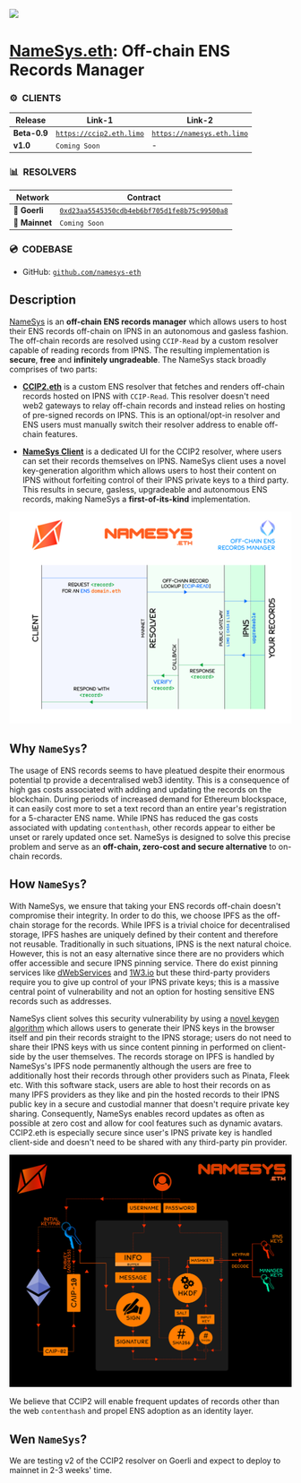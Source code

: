 ![](https://raw.githubusercontent.com/namesys-eth/ccip2-resources/main/graphics/png/banner-dark.png)

# [NameSys.eth](https://namesys.eth.limo): Off-chain ENS Records Manager

### ⚙️&nbsp; CLIENTS

| Release | Link-1 | Link-2 |
| -------- | -------- | -------- |
| **Beta-0.9** | [`https://ccip2.eth.limo`](https://ccip2.eth.limo) | [`https://namesys.eth.limo`](https://namesys.eth.limo) |
| **v1.0** | `Coming Soon` | - |

### 📊&nbsp; RESOLVERS

| Network | Contract |
| -------- | -------- |
| 🧪 **Goerli** | [`0xd23aa5545350cdb4eb6bf705d1fe8b75c99500a8`](https://goerli.etherscan.io/address/0xd23aa5545350cdb4eb6bf705d1fe8b75c99500a8#code) |
| 🧬 **Mainnet** | `Coming Soon` |

### 💿&nbsp; CODEBASE

- GitHub: [`github.com/namesys-eth`](https://github.com/namesys-eth)

## Description

[NameSys](https://namesys.eth.limo) is an **off-chain ENS records manager** which allows users to host their ENS records off-chain on IPNS in an autonomous and gasless fashion. The off-chain records are resolved using `CCIP-Read` by a custom resolver capable of reading records from IPNS. The resulting implementation is **secure**, **free** and **infinitely ungradeable**. The NameSys stack broadly comprises of two parts:

- [**CCIP2.eth**](https://ccip2.eth.limo) is a custom ENS resolver that fetches and renders off-chain records hosted on IPNS with `CCIP-Read`. This resolver doesn't need web2 gateways to relay off-chain records and instead relies on hosting of pre-signed records on IPNS. This is an optional/opt-in resolver and ENS users must manually switch their resolver address to enable off-chain features.

- [**NameSys Client**](https://namesys.eth.limo) is a dedicated UI for the CCIP2 resolver, where users can set their records themselves on IPNS. NameSys client uses a novel key-generation algorithm which allows users to host their content on IPNS without forfeiting control of their IPNS private keys to a third party. This results in secure, gasless, upgradeable and autonomous ENS records, making NameSys a **first-of-its-kind** implementation.

![](https://raw.githubusercontent.com/namesys-eth/ccip2-eth-resources/main/graphics/png/namesys.png)

## Why `NameSys`?

The usage of ENS records seems to have pleatued despite their enormous potential tp provide a decentralised web3 identity. This is a consequence of high gas costs associated with adding and updating the records on the blockchain. During periods of increased demand for Ethereum blockspace, it can easily cost more to set a text record than an entire year's registration for a 5-character ENS name. While IPNS has reduced the gas costs associated with updating `contenthash`, other records appear to either be unset or rarely updated once set. NameSys is designed to solve this precise problem and serve as an **off-chain, zero-cost and secure alternative** to on-chain records.

## How `NameSys`?

With NameSys, we ensure that taking your ENS records off-chain doesn't compromise their integrity. In order to do this, we choose IPFS as the off-chain storage for the records. While IPFS is a trivial choice for decentralised storage, IPFS hashes are uniquely defined by their content and therefore not reusable. Traditionally in such situations, IPNS is the next natural choice. However, this is not an easy alternative since there are no providers which offer accessible and secure IPNS pinning service. There do exist pinning services like [dWebServices](https://dwebservices.xyz) and [1W3.io](https://1w3.io) but these third-party providers require you to give up control of your IPNS private keys; this is a massive central point of vulnerability and not an option for hosting sensitive ENS records such as addresses.

NameSys client solves this security vulnerability by using a [novel keygen algorithm](https://github.com/dostr-eth/nips/blob/ethkeygen/111.md) which allows users to generate their IPNS keys in the browser itself and pin their records straight to the IPNS storage; users do not need to share their IPNS keys with us since content pinning in performed on client-side by the user themselves. The records storage on IPFS is handled by NameSys's IPFS node permanently although the users are free to additionally host their records through other providers such as Pinata, Fleek etc. With this software stack, users are able to host their records on as many IPFS providers as they like and pin the hosted records to their IPNS public key in a secure and custodial manner that doesn't require private key sharing. Consequently, NameSys enables record updates as often as possible at zero cost and allow for cool features such as dynamic avatars. CCIP2.eth is especially secure since user's IPNS private key is handled client-side and doesn't need to be shared with any third-party pin provider.

![](https://raw.githubusercontent.com/namesys-eth/ccip2-eth-resources/main/graphics/png/keygen.png)

We believe that CCIP2 will enable frequent updates of records other than the web `contenthash` and propel ENS adoption as an identity layer.

## Wen `NameSys`?

We are testing v2 of the CCIP2 resolver on Goerli and expect to deploy to mainnet in 2-3 weeks' time.
